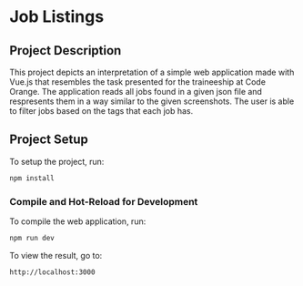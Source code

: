 # Job Listings

## Project Description
This project depicts an interpretation of a simple web application made with Vue.js that resembles the task presented for the traineeship at Code Orange. The application reads all jobs found in a given json file and respresents them in a way similar to the given screenshots. The user is able to filter jobs based on the tags that each job has.

## Project Setup

To setup the project, run:
```sh
npm install
```

### Compile and Hot-Reload for Development

To compile the web application, run:
```sh
npm run dev
```
To view the result, go to:
```
http://localhost:3000
```
